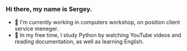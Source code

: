 ### Hi there, my name is Sergey.

- 💼 I'm currently working in computers workshop, on position client service meneger. 
- 🌱 In my free time, I study Python by watching YouTube videos and reading documentation, as well as learning English.
